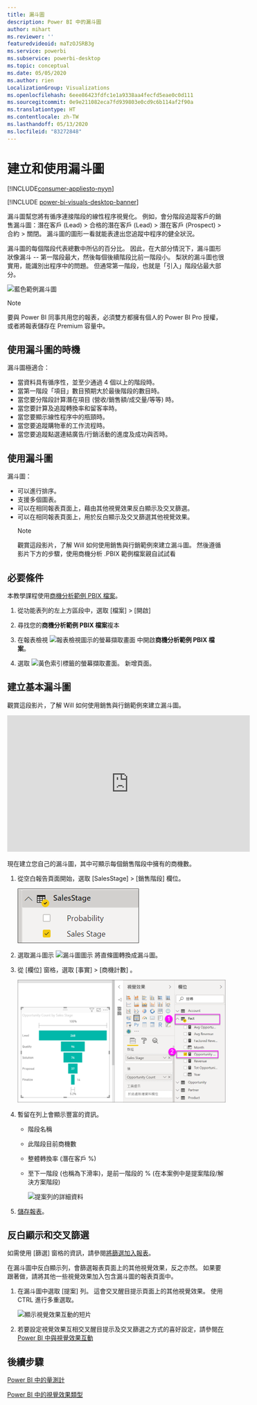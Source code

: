 ```yaml
---
title: 漏斗圖
description: Power BI 中的漏斗圖
author: mihart
ms.reviewer: ''
featuredvideoid: maTzOJSRB3g
ms.service: powerbi
ms.subservice: powerbi-desktop
ms.topic: conceptual
ms.date: 05/05/2020
ms.author: rien
LocalizationGroup: Visualizations
ms.openlocfilehash: 6eee86423fdfc1e1a9338aa4fecfd5eae0c0d111
ms.sourcegitcommit: 0e9e211082eca7fd939803e0cd9c6b114af2f90a
ms.translationtype: HT
ms.contentlocale: zh-TW
ms.lasthandoff: 05/13/2020
ms.locfileid: "83272848"
---
```

# <a name="create-and-use-funnel-charts"></a>建立和使用漏斗圖

[!INCLUDE[consumer-appliesto-nyyn](../includes/consumer-appliesto-nyyn.md)]

[!INCLUDE [power-bi-visuals-desktop-banner](../includes/power-bi-visuals-desktop-banner.md)]

漏斗圖幫您將有循序連接階段的線性程序視覺化。 例如，會分階段追蹤客戶的銷售漏斗圖：潛在客戶 (Lead) \> 合格的潛在客戶 (Lead) \> 潛在客戶 (Prospect) \> 合約 \> 關閉。  漏斗圖的圖形一看就能表達出您追蹤中程序的健全狀況。

漏斗圖的每個階段代表總數中所佔的百分比。 因此，在大部分情況下，漏斗圖形狀像漏斗 -- 第一階段最大，然後每個後續階段比前一階段小。  梨狀的漏斗圖也很實用，能識別出程序中的問題。  但通常第一階段，也就是「引入」階段佔最大部分。

![藍色範例漏斗圖](media/power-bi-visualization-funnel-charts/funnelplain.png)

> [!NOTE]
> 要與 Power BI 同事共用您的報表，必須雙方都擁有個人的 Power BI Pro 授權，或者將報表儲存在 Premium 容量中。    

## <a name="when-to-use-a-funnel-chart"></a>使用漏斗圖的時機
漏斗圖極適合：

* 當資料具有循序性，並至少通過 4 個以上的階段時。
* 當第一階段「項目」數目預期大於最後階段的數目時。
* 當您要分階段計算潛在項目 (營收/銷售額/成交量/等等) 時。
* 當您要計算及追蹤轉換率和留客率時。
* 當您要顯示線性程序中的瓶頸時。
* 當您要追蹤購物車的工作流程時。
* 當您要追蹤點選連結廣告/行銷活動的進度及成功與否時。

## <a name="working-with-funnel-charts"></a>使用漏斗圖
漏斗圖：

* 可以進行排序。
* 支援多個圖表。
* 可以在相同報表頁面上，藉由其他視覺效果反白顯示及交叉篩選。
* 可以在相同報表頁面上，用於反白顯示及交叉篩選其他視覺效果。
   > [!NOTE]
   > 觀賞這段影片，了解 Will 如何使用銷售與行銷範例來建立漏斗圖。 然後遵循影片下方的步驟，使用商機分析 .PBIX 範例檔案親自試試看
   > 
   > 
## <a name="prerequisite"></a>必要條件

本教學課程使用[商機分析範例 PBIX 檔案](https://download.microsoft.com/download/9/1/5/915ABCFA-7125-4D85-A7BD-05645BD95BD8/Opportunity%20Analysis%20Sample%20PBIX.pbix
)。

1. 從功能表列的左上方區段中，選取 [檔案]   > [開啟] 
   
2. 尋找您的**商機分析範例 PBIX 檔案**複本

1. 在報表檢視 ![報表檢視圖示的螢幕擷取畫面](media/power-bi-visualization-kpi/power-bi-report-view.png) 中開啟**商機分析範例 PBIX 檔案**。

1. 選取 ![黃色索引標籤的螢幕擷取畫面。](media/power-bi-visualization-kpi/power-bi-yellow-tab.png) 新增頁面。


## <a name="create-a-basic-funnel-chart"></a>建立基本漏斗圖
觀賞這段影片，了解 Will 如何使用銷售與行銷範例來建立漏斗圖。

<iframe width="560" height="315" src="https://www.youtube.com/embed/qKRZPBnaUXM" frameborder="0" allow="autoplay; encrypted-media" allowfullscreen></iframe>


現在建立您自己的漏斗圖，其中可顯示每個銷售階段中擁有的商機數。

1. 從空白報告頁面開始，選取 [SalesStage]  \> [銷售階段]  欄位。
   
    ![選取 [銷售階段]](media/power-bi-visualization-funnel-charts/funnelselectfield-new.png)

1. 選取漏斗圖示 ![漏斗圖圖示](media/power-bi-visualization-funnel-charts/power-bi-funnel-icon.png) 將直條圖轉換成漏斗圖。

2. 從 [欄位]  窗格，選取 [事實]  \> [商機計數]  。
   
    ![建立漏斗圖](media/power-bi-visualization-funnel-charts/power-bi-funnel-2.png)
4. 暫留在列上會顯示豐富的資訊。
   
   * 階段名稱
   * 此階段目前商機數
   * 整體轉換率 (潛在客戶 %) 
   * 至下一階段 (也稱為下滑率)，是前一階段的 % (在本案例中是提案階段/解決方案階段)
     
     ![提案列的詳細資料](media/power-bi-visualization-funnel-charts/funnelhover-new.png)

6. [儲存報表](../create-reports/service-report-save.md)。

## <a name="highlighting-and-cross-filtering"></a>反白顯示和交叉篩選
如需使用 [篩選] 窗格的資訊，請參閱[將篩選加入報表](../create-reports/power-bi-report-add-filter.md)。

在漏斗圖中反白顯示列，會篩選報表頁面上的其他視覺效果，反之亦然。 如果要跟著做，請將其他一些視覺效果加入包含漏斗圖的報表頁面中。

1. 在漏斗圖中選取 [提案]  列。 這會交叉醒目提示頁面上的其他視覺效果。 使用 CTRL 進行多重選取。
   
   ![顯示視覺效果互動的短片](media/power-bi-visualization-funnel-charts/funnelchartnoowl.gif)
2. 若要設定視覺效果互相交叉醒目提示及交叉篩選之方式的喜好設定，請參閱[在 Power BI 中與視覺效果互動](../create-reports/service-reports-visual-interactions.md)

## <a name="next-steps"></a>後續步驟

[Power BI 中的量測計](power-bi-visualization-radial-gauge-charts.md)

[Power BI 中的視覺效果類型](power-bi-visualization-types-for-reports-and-q-and-a.md)



